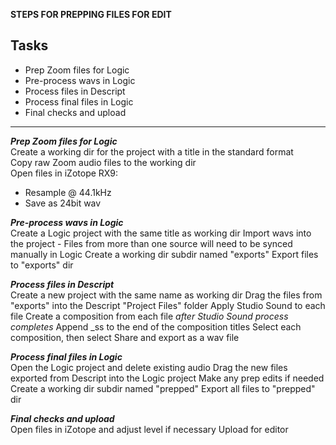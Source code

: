 **STEPS FOR PREPPING FILES FOR EDIT**

## Tasks

- Prep Zoom files for Logic
- Pre-process wavs in Logic
- Process files in Descript
- Process final files in Logic
- Final checks and upload

---
***Prep Zoom files for Logic***
<br>
Create a working dir for the project with a title in the standard format<br>
Copy raw Zoom audio files to the working dir<br>
Open files in iZotope RX9:
  - Resample @ 44.1kHz
  - Save as 24bit wav


***Pre-process wavs in Logic***
<br>
Create a Logic project with the same title as working dir
Import wavs into the project
    - Files from more than one source will need to be synced manually in Logic
Create a working dir subdir named "exports"
Export files to "exports" dir


***Process files in Descript***
<br>
Create a new project with the same name as working dir
Drag the files from "exports" into the Descript "Project Files" folder
Apply Studio Sound to each file
Create a composition from each file _after Studio Sound process completes_
Append _ss to the end of the composition titles
Select each composition, then select Share and export as a wav file


***Process final files in Logic***
<br>
Open the Logic project and delete existing audio
Drag the new files exported from Descript into the Logic project
Make any prep edits if needed
Create a working dir subdir named "prepped"
Export all files to "prepped" dir


***Final checks and upload***
<br>
Open files in iZotope and adjust level if necessary
Upload for editor
